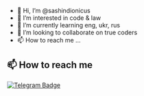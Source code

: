 - 👋 Hi, I’m @sashindionicus
- 👀 I’m interested in code & law
- 🌱 I’m currently learning eng, ukr, rus
- 💞️ I’m looking to collaborate on true coders
- 📫 How to reach me ...

## 📫 How to reach me
[![Telegram Badge](https://img.shields.io/badge/Telegram-informational?style=flat&logo=Telegram&logoColor=white&color=1086CA)](https://t.me/sashindionicus)

<!---
sashindionicus/sashindionicus is a ✨ special ✨ repository because its `README.md` (this file) appears on your GitHub profile.
You can click the Preview link to take a look at your changes.
--->
